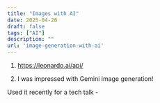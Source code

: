 ```yaml
---
title: "Images with AI"
date: 2025-04-26
draft: false
tags: ["AI"]
description: ""
url: 'image-generation-with-ai'
---
```


1. https://leonardo.ai/api/

2. I was impressed with Gemini image generation!

Used it recently for a tech talk - 